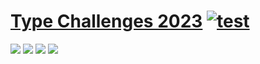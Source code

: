 # [Type Challenges 2023](https://github.com/type-challenges/type-challenges) [![test](https://github.com/tjx666/type-challenges-2023/actions/workflows/test.yml/badge.svg)](https://github.com/tjx666/type-challenges-2023/actions/workflows/test.yml)

<img src="https://img.shields.io/badge/easy-5/13-green" />
<img src="https://img.shields.io/badge/medium-3/86-green" />
<img src="https://img.shields.io/badge/hard-0/46-red" />
<img src="https://img.shields.io/badge/extreme-0/14-purple" />
